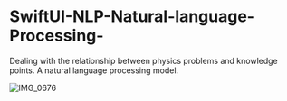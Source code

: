 # SwiftUI-NLP-Natural-language-Processing-
Dealing with the relationship between physics problems and knowledge points. A natural language processing model.

![IMG_0676](https://github.com/user-attachments/assets/081dc5b2-316c-40cb-8023-bf7a7d9c6f36)

